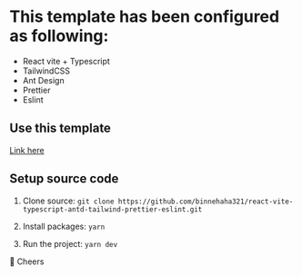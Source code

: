 # This template has been configured as following:

- React vite + Typescript
- TailwindCSS
- Ant Design
- Prettier
- Eslint

## Use this template

[Link here](https://github.com/new?template_name=react-vite-typescript-antd-tailwind-prettier-eslint&template_owner=binnehaha321)

## Setup source code

1. Clone source: `git clone https://github.com/binnehaha321/react-vite-typescript-antd-tailwind-prettier-eslint.git`

2. Install packages: `yarn`

3. Run the project: `yarn dev`

🍻 Cheers
